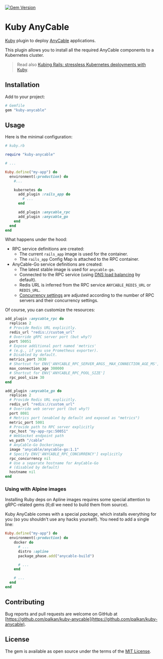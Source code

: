 [![Gem Version](https://badge.fury.io/rb/kuby-anycable.svg)](https://rubygems.org/gems/kuby-anycable)

# Kuby AnyCable

[Kuby][] plugin to deploy [AnyCable][] applications.

This plugin allows you to install all the required AnyCable components to a Kubernetes cluster.

> Read also [Kubing Rails: stressless Kubernetes deployments with Kuby](https://evilmartians.com/chronicles/kubing-rails-stressless-kubernetes-deployments-with-kuby).

## Installation

Add to your project:

```ruby
# Gemfile
gem "kuby-anycable"
```

## Usage

Here is the minimal configuration:

```ruby
# kuby.rb

require "kuby-anycable"

# ...

Kuby.define("my-app") do
  environment(:production) do
    #...

    kubernetes do
      add_plugin :rails_app do
        # ...
      end

      add_plugin :anycable_rpc
      add_plugin :anycable_go
    end
  end
end
```

What happens under the hood:

- RPC service definitions are created:
  - The current `rails_app` image is used for the container.
  - The `rails_app` Config Map is attached to the RPC container.
- AnyCable-Go service definitions are created:
  - The latest stable image is used for `anycable-go`.
  - Connected to the RPC service (using [DNS load balancing](https://docs.anycable.io/deployment/load_balancing?id=client-side-load-balancing) by default).
  - Redis URL is inferred from the RPC service `ANYCABLE_REDIS_URL` or `REDIS_URL`.
  - [Concurrency settings](https://docs.anycable.io/anycable-go/configuration?id=concurrency-settings) are adjusted according to the number of RPC servers and their concurrency settings.

Of course, you can customize the resources:

```ruby
add_plugin :anycable_rpc do
  replicas 2
  # Provide Redis URL explicitly.
  redis_url "redis://custom_url"
  # Override gRPC server port (but why?)
  port 50051
  # Expose additional port named 'metrics'
  # (e.g., if you use Prometheus exporter).
  # Disabled by default.
  metrics_port 3030
  # Shortcut for ENV['ANYCABLE_RPC_SERVER_ARGS__MAX_CONNECTION_AGE_MS']
  max_connection_age 300000
  # Shortcut for ENV['ANYCABLE_RPC_POOL_SIZE']
  rpc_pool_size 30
end

add_plugin :anycable_go do
  replicas 2
  # Provide Redis URL explicitly.
  redis_url "redis://custom_url"
  # Override web server port (but why?)
  port 8081
  # Metrics port (enabled by default and exposed as "metrics")
  metric_port 5001
  # Provide path to RPC server explicitly
  rpc_host "my-app-rpc:50051"
  # WebSocket endpoint path
  ws_path "/cable"
  # AnyCable-Go Dockerimage
  image "anycable/anycable-go:1.1"
  # Specify ENV['ANYCABLE_RPC_CONCURRENCY'] explicitly
  rpc_concurrency nil
  # Use a separate hostname for AnyCable-Go
  # (disabled by default)
  hostname nil
end
```

### Using with Alpine images

Installing Ruby deps on Apline images requires some special attention to gRPC-related gems (tl;dl we need to build them from source).

Kuby AnyCable comes with a special _package_, which installs everything for you (so you shouldn't use any hacks yourself). You need to add a single line:

```ruby
Kuby.define("my-app") do
  environment(:production) do
    docker do
      # ...
      distro :apline
      package_phase.add("anycable-build")

      # ...
    end

    # ...
  end
end
```

## Contributing

Bug reports and pull requests are welcome on GitHub at [https://github.com/palkan/kuby-anycable](https://github.com/palkan/kuby-anycable).

## License

The gem is available as open source under the terms of the [MIT License](http://opensource.org/licenses/MIT).

[Kuby]: https://getkuby.io
[AnyCable]: https://anycable.io
